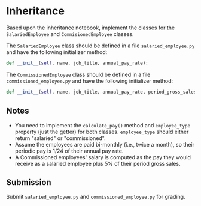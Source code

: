 # Inheritance

Based upon the inheritance notebook, implement the classes for the 
`SalariedEmployee` and `CommisionedEmployee` classes.

The `SalariedEmployee` class should be defined in a file `salaried_employee.py` 
and have the following initializer method:
```python
def __init__(self, name, job_title, annual_pay_rate):
```



The  `CommissionedEmployee` class should be defined in a file 
`commissioned_employee.py` and have the following initializer method:
```python
def __init__(self, name, job_title, annual_pay_rate, period_gross_sales):
```

## Notes
- You need to implement the `calculate_pay()`  method and `employee_type` 
  property  (just the getter) for both classes.  `employee_type` should either 
  return "salaried" or "commissioned".
- Assume the employees are paid bi-monthly (i.e., twice a month), so their 
  periodic pay is 1/24 of their annual pay rate.
- A Commissioned employees' salary is computed as the pay they would receive 
  as a salaried employee plus 5% of their period gross sales.

## Submission
Submit `salaried_employee.py` and `commissioned_employee.py` for grading.